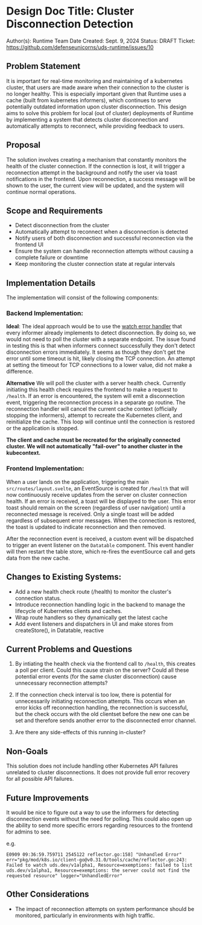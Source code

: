 # Design Doc Title: Cluster Disconnection Detection

Author(s): Runtime Team
Date Created: Sept. 9, 2024
Status: DRAFT
Ticket: https://github.com/defenseunicorns/uds-runtime/issues/10

## Problem Statement

It is important for real-time monitoring and maintaining of a kubernetes cluster, that users are made aware when their connection to the cluster is no longer healthy. This is especially important given that Runtime uses a cache (built from kubernetes informers), which continues to serve potentially outdated information upon cluster disconnection. This design aims to solve this problem for local (out of cluster) deployments of Runtime by implementing a system that detects cluster disconnection and automatically attempts to reconnect, while providing feedback to users.

## Proposal

The solution involves creating a mechanism that constantly monitors the health of the cluster connection. If the connection is lost, it will trigger a reconnection attempt in the background and notify the user via toast notifications in the frontend. Upon reconnection, a success message will be shown to the user, the current view will be updated, and the system will continue normal operations.

## Scope and Requirements

- Detect disconnection from the cluster
- Automatically attempt to reconnect when a disconnection is detected
- Notify users of both disconnection and successful reconnection via the frontend UI
- Ensure the system can handle reconnection attempts without causing a complete failure or downtime
- Keep monitoring the cluster connection state at regular intervals

## Implementation Details

The implementation will consist of the following components:

### Backend Implementation:

**Ideal**:
The ideal approach would be to use the [watch error handler](https://github.com/kubernetes/client-go/blob/v0.20.5/tools/cache/shared_informer.go#L169-L182) that every informer already implements to detect disconnection. By doing so, we would not need to poll the cluster with a separate endpoint. The issue found in testing this is that when informers connect successfully they don't detect disconnection errors immediately. It seems as though they don't get the error until some timeout is hit, likely closing the TCP connection. An attempt at setting the timeout for TCP connections to a lower value, did not make a difference.

**Alternative**
We will poll the cluster with a server health check. Currently initiating this health check requires the frontend to make a request to `/health`. If an error is encountered, the system will emit a disconnection event, triggering the reconnection process in a separate go routine. The reconnection handler will cancel the current cache context (officially stopping the informers), attempt to recreate the Kubernetes client, and reinitialize the cache. This loop will continue until the connection is restored or the application is stopped.

**The client and cache must be recreated for the originally connected cluster. We will not automatically "fail-over" to another cluster in the kubecontext.**

### Frontend Implementation:

When a user lands on the application, triggering the main `src/routes/layout.svelte`, an EventSource is created for `/health` that will now continuously receive updates from the server on cluster connection health. If an error is received, a toast will be displayed to the user. This error toast should remain on the screen (regardless of user navigation) until a reconnected message is received. Only a single toast will be added regardless of subsequent error messages. When the connection is restored, the toast is updated to indicate reconnection and then removed.

After the reconnection event is received, a custom event will be dispatched to trigger an event listener on the `Datatable` component. This event handler will then restart the table store, which re-fires the eventSource call and gets data from the new cache.

## Changes to Existing Systems:

- Add a new health check route (/health) to monitor the cluster's connection status.
- Introduce reconnection handling logic in the backend to manage the lifecycle of Kubernetes clients and caches.
- Wrap route handlers so they dynamically get the latest cache
- Add event listeners and dispatchers in UI and make stores from createStore(), in Datatable, reactive

## Current Problems and Questions

1. By intiating the health check via the frontend call to `/health`, this creates a poll per client. Could this cause strain on the server? Could all these potential error events (for the same cluster disconnection) cause unnecessary reconnection attempts?

1. If the connection check interval is too low, there is potential for unnecessarily initiating reconnection attempts. This occurs when an error kicks off reconnection handling, the reconnection is successful, but the check occurs with the old clientset before the new one can be set and therefore sends another error to the disconnected error channel.

1. Are there any side-effects of this running in-cluster?

## Non-Goals

This solution does not include handling other Kubernetes API failures unrelated to cluster disconnections. It does not provide full error recovery for all possible API failures.

## Future Improvements

It would be nice to figure out a way to use the informers for detecting disconnection events without the need for polling. This could also open up the ability to send more specific errors regarding resources to the frontend for admins to see.

e.g.

```console
E0909 09:36:59.759711 2545122 reflector.go:158] "Unhandled Error" err="pkg/mod/k8s.io/client-go@v0.31.0/tools/cache/reflector.go:243: Failed to watch uds.dev/v1alpha1, Resource=exemptions: failed to list uds.dev/v1alpha1, Resource=exemptions: the server could not find the requested resource" logger="UnhandledError"
```

## Other Considerations

- The impact of reconnection attempts on system performance should be monitored, particularly in environments with high traffic.
